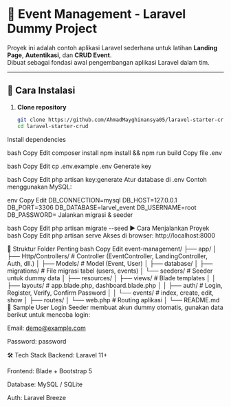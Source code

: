 # 🎉 Event Management - Laravel Dummy Project

Proyek ini adalah contoh aplikasi Laravel sederhana untuk latihan **Landing Page**, **Autentikasi**, dan **CRUD Event**.  
Dibuat sebagai fondasi awal pengembangan aplikasi Laravel dalam tim.

---

## 🚀 Cara Instalasi

1. **Clone repository**
   ```bash
   git clone https://github.com/AhmadMayghinansya05/laravel-starter-crud.git
   cd laravel-starter-crud
Install dependencies

bash
Copy
Edit
composer install
npm install && npm run build
Copy file .env

bash
Copy
Edit
cp .env.example .env
Generate key

bash
Copy
Edit
php artisan key:generate
Atur database di .env
Contoh menggunakan MySQL:

env
Copy
Edit
DB_CONNECTION=mysql
DB_HOST=127.0.0.1
DB_PORT=3306
DB_DATABASE=larvel_event
DB_USERNAME=root
DB_PASSWORD=
Jalankan migrasi & seeder

bash
Copy
Edit
php artisan migrate --seed
▶️ Cara Menjalankan Proyek
bash
Copy
Edit
php artisan serve
Akses di browser: http://localhost:8000

📂 Struktur Folder Penting
bash
Copy
Edit
event-management/
├── app/
│   ├── Http/Controllers/   # Controller (EventController, LandingController, Auth, dll.)
│   ├── Models/             # Model (Event, User)
│
├── database/
│   ├── migrations/         # File migrasi tabel (users, events)
│   └── seeders/            # Seeder untuk dummy data
│
├── resources/
│   ├── views/              # Blade templates
│   │   ├── layouts/        # app.blade.php, dashboard.blade.php
│   │   ├── auth/           # Login, Register, Verify, Confirm Password
│   │   └── events/         # index, create, edit, show
│
├── routes/
│   └── web.php             # Routing aplikasi
│
└── README.md
👤 Sample User Login
Seeder membuat akun dummy otomatis, gunakan data berikut untuk mencoba login:

Email: demo@example.com

Password: password

🛠️ Tech Stack
Backend: Laravel 11+

Frontend: Blade + Bootstrap 5

Database: MySQL / SQLite

Auth: Laravel Breeze
